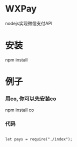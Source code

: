 # WXPay
nodejs实现微信支付API 
# 安装
  npm install
  
# 例子
### 用co, 你可以先安装co
  npm install co
### 代码
<pre>
<code>
let pays = require("./index");

</code>
</pre>
